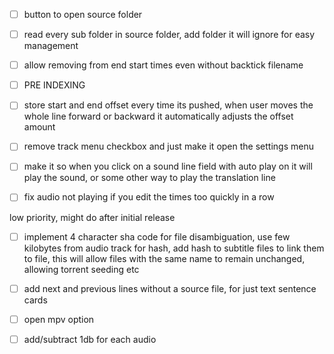 
- [ ] button to open source folder
- [ ] read every sub folder in source folder, add folder it will ignore for easy management
- [ ] allow removing from end start times even without backtick filename
- [ ] PRE INDEXING
- [ ] store start and end offset every time its pushed, when user moves the whole line forward or backward it automatically adjusts the offset amount
- [ ] remove track menu checkbox and just make it open the settings menu
- [ ] make it so when you click on a sound line field with auto play on it will play the sound, or some other way to play the translation line
- [ ] fix audio not playing if you edit the times too quickly in a row



low priority, might do after initial release
- [ ] implement 4 character sha code for file disambiguation, use few kilobytes from audio track for hash, add hash to subtitle files to link them to file, this will allow files with the same name to remain unchanged, allowing torrent seeding etc
- [ ] add next and previous lines without a source file, for just text sentence cards
- [ ] open mpv option
- [ ]  add/subtract 1db for each audio

